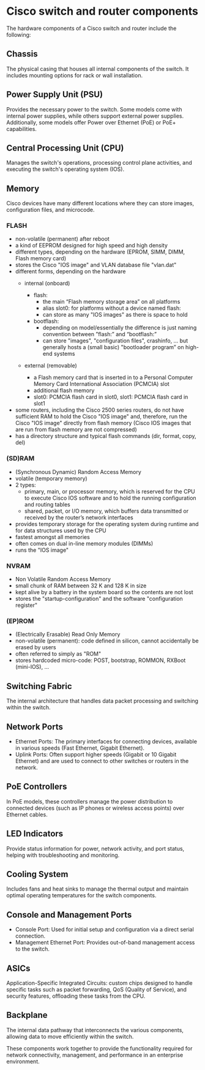 # Cisco switch and router components

The hardware components of a Cisco switch and router include the following:

## Chassis
The physical casing that houses all internal components of the switch. It includes mounting options for rack or wall installation.

## Power Supply Unit (PSU)
Provides the necessary power to the switch. Some models come with internal power supplies, while others support external power supplies. Additionally, some models offer Power over Ethernet (PoE) or PoE+ capabilities.

## Central Processing Unit (CPU)
Manages the switch's operations, processing control plane activities, and executing the switch's operating system (IOS).

## Memory
Cisco devices have many different locations where they can store images, configuration files, and microcode.

### FLASH
- non-volatile (permanent) after reboot
- a kind of EEPROM designed for high speed and high density
- different types, depending on the hardware (EPROM, SIMM, DIMM, Flash memory card)
- stores the Cisco "IOS image" and VLAN database file "vlan.dat"
- different forms, depending on the hardware
    - internal (onboard)
        - flash:
            - the main “Flash memory storage area” on all platforms
            - alias slot0: for platforms without a device named flash:
            - can store as many "IOS images" as there is space to hold
        - bootflash:
            - depending on model/essentially the difference is just naming convention between ”flash:” and “bootflash:”
            - can store "images", "configuration files", crashinfo, … but generally hosts a (small basic) "bootloader program” on high-end systems
    
    - external (removable)
        - a Flash memory card that is inserted in to a Personal Computer Memory Card International Association (PCMCIA) slot
        - additional flash memory
        - slot0: PCMCIA flash card in slot0, slot1: PCMCIA flash card in slot1
- some routers, including the Cisco 2500 series routers, do not have sufficient RAM to hold the Cisco "IOS image" and, therefore, run the Cisco "IOS image" directly from flash memory (Cisco IOS images that are run from flash memory are not compressed)
- has a directory structure and typical flash commands (dir, format, copy, del)

### (SD)RAM
- (Synchronous Dynamic) Random Access Memory
- volatile (temporary memory)
- 2 types:
    - primary, main, or processor memory, which is reserved for the CPU to execute Cisco IOS software and to hold the running configuration and routing tables
    - shared, packet, or I/O memory, which buffers data transmitted or received by the router’s network interfaces
- provides temporary storage for the operating system during runtime and for data structures used by the CPU
- fastest amongst all memories
- often comes on dual in-line memory modules (DIMMs)
- runs the "IOS image"

### NVRAM
- Non Volatile Random Access Memory
- small chunk of RAM between 32 K and 128 K in size
- kept alive by a battery in the system board so the contents are not lost
- stores the "startup-configuration" and the software "configuration register"

### (EP)ROM
- (Electrically Erasable) Read Only Memory
- non-volatile (permanent): code defined in silicon, cannot accidentally be erased by users
- often referred to simply as "ROM"
- stores hardcoded micro-code: POST, bootstrap, ROMMON, RXBoot (mini-IOS), ...
    
## Switching Fabric
The internal architecture that handles data packet processing and switching within the switch.

## Network Ports
- Ethernet Ports: The primary interfaces for connecting devices, available in various speeds (Fast Ethernet, Gigabit Ethernet).
- Uplink Ports: Often support higher speeds (Gigabit or 10 Gigabit Ethernet) and are used to connect to other switches or routers in the network.

## PoE Controllers
In PoE models, these controllers manage the power distribution to connected devices (such as IP phones or wireless access points) over Ethernet cables.

## LED Indicators
Provide status information for power, network activity, and port status, helping with troubleshooting and monitoring.

## Cooling System
Includes fans and heat sinks to manage the thermal output and maintain optimal operating temperatures for the switch components.

## Console and Management Ports
- Console Port: Used for initial setup and configuration via a direct serial connection.
- Management Ethernet Port: Provides out-of-band management access to the switch.

## ASICs 
Application-Specific Integrated Circuits: custom chips designed to handle specific tasks such as packet forwarding, QoS (Quality of Service), and security features, offloading these tasks from the CPU.

## Backplane
The internal data pathway that interconnects the various components, allowing data to move efficiently within the switch.

These components work together to provide the functionality required for network connectivity, management, and performance in an enterprise environment.
